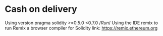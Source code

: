 # Cash on delivery
Using version pragma solidity >=0.5.0 <0.7.0
/*Run*/
Using the IDE remix to run
Remix a browser compiler for Solidity
link: https://remix.ethereum.org
